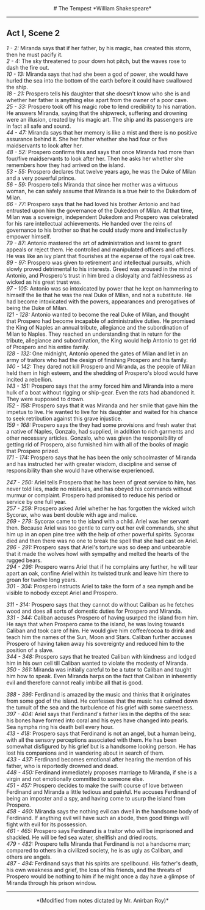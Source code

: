 <center>
# The Tempest
*William Shakespeare*

---
</center>

## Act I, Scene 2

*1 - 2:* Miranda says that if her father, by his magic, has created this storm, then he must pacify it.  
*2 - 4:* The sky threatened to pour down hot pitch, but the waves rose to dash the fire out.  
*10 - 13:* Miranda says that had she been a god of power, she would have hurled the sea into the bottom of the earth before it could have swallowed the ship.  
*18 - 21:* Prospero tells his daughter that she doesn't know who she is and whether her father is anything else apart from the owner of a poor cave.  
*25 - 33:* Prospero took off his magic robe to lend credibility to his narration. He answers Miranda, saying that the shipwreck, suffering and drowning were an illusion, created by his magic art. The ship and its passengers are in fact all safe and sound.  
*44 - 47:* Miranda says that her memory is like a mist and there is no positive assurance behind it. She her father whether she had four or five maidservants to look after her.  
*48 - 52:* Prospero confirms this and says that once Miranda had more than four/five maidservants to look after her. Then he asks her whether she remembers how they had arrived on the island.  
*53 - 55:* Prospero declares that twelve years ago, he was the Duke of Milan and a very powerful prince.  
*56 - 59:* Prospero tells Miranda that since her mother was a virtuous woman, he can safely assume that Miranda is a true heir to the Dukedom of Milan.  
*66 - 77:* Prospero says that he had loved his brother Antonio and had entrusted upon him the governance of the Dukedom of Milan. At that time, Milan was a sovereign, independent Dukedom and Prospero was celebrated for his rare intellectual achievements. He handed over the reins of governance to his brother so that he could study more and intellectually empower himself.  
*79 - 87:* Antonio mastered the art of administration and learnt to grant appeals or reject them. He controlled and manipulated officers and offices. He was like an ivy plant that flourishes at the expense of the royal oak tree.  
*89 - 97:* Prospero was given to retirement and intellectual pursuits, which slowly proved detrimental to his interests. Greed was aroused in the mind of Antonio, and Prospero's trust in him bred a disloyalty and faithlessness as wicked as his great trust was.  
*97 - 105:* Antonio was so intoxicated by power that he kept on hammering to himself the lie that he was the real Duke of Milan, and not a substitute. He had become intoxicated with the powers, appearances and prerogatives of being the Duke of Milan.  
*121 - 128:* Antonio wanted to become the real Duke of Milan, and thought that Prospero had become incapable of administrative duties. He promised the King of Naples an annual tribute, allegiance and the subordination of Milan to Naples. They reached an understanding that in return for the tribute, allegiance and subordination, the King would help Antonio to get rid of Prospero and his entire family.  
*128 - 132:* One midnight, Antonio opened the gates of Milan and let in an army of traitors who had the design of finishing Prospero and his family.  
*140 - 142:* They dared not kill Prospero and Miranda, as the people of Milan held them in high esteem, and the shedding of Prospero's blood would have incited a rebellion.  
*143 - 151:* Prospero says that the army forced him and Miranda into a mere hulk of a boat without rigging or ship-gear. Even the rats had abandoned it. They were supposed to drown.  
*152 - 158:* Prospero says that it was Miranda and her smile that gave him the impetus to live. He wanted to live for his daughter and waited for his chance to seek retribution against this grave injustice.  
*159 - 168:* Prospero says the they had some provisions and fresh water that a native of Naples, Gonzalo, had supplied, in addition to rich garments and other necessary articles. Gonzalo, who was given the responsibility of getting rid of Prospero, also furnished him with all of the books of magic that Prospero prized.  
*171 - 174:* Prospero says that he has been the only schoolmaster of Miranda and has instructed her with greater wisdom, discipline and sense of responsibility than she would have otherwise experienced.  

*247 - 250:* Ariel tells Prospero that he has been of great service to him, has never told lies, made no mistakes, and has obeyed his commands without murmur or complaint. Prospero had promised to reduce his period or service by one full year.  
*257 - 259:* Prospero asked Ariel whether he has forgotten the wicked witch Sycorax, who was bent double with age and malice.  
*269 - 279:* Sycorax came to the island with a child. Ariel was her servant then. Because Ariel was too gentle to carry out her evil commands, she shut him up in an open pine tree with the help of other powerful spirits. Sycorax died and then there was no one to break the spell that she had cast on Ariel.  
*286 - 291:* Prospero says that Ariel's torture was so deep and unbearable that it made the wolves howl with sympathy and melted the hearts of the rugged bears.  
*294 - 296:* Prospero warns Ariel that if he complains any further, he will tear apart an oak, confine Ariel within its twisted trunk and leave him there to groan for twelve long years.  
*301 - 304:* Prospero instructs Ariel to take the form of a sea nymph and be visible to nobody except Ariel and Prospero.  

*311 - 314:* Prospero says that they cannot do without Caliban as he fetches wood and does all sorts of domestic duties for Prospero and Miranda.  
*331 - 344:* Caliban accuses Prospero of having usurped the island from him. He says that when Prospero came to the island, he was loving towards Caliban and took care of him. He would give him coffee/cocoa to drink and teach him the names of the Sun, Moon and Stars. Caliban further accuses Prospero of having taken away his sovereignty and reduced him to the position of a slave.  
*344 - 348:* Prospero says that he treated Caliban with kindness and lodged him in his own cell till Caliban wanted to violate the modesty of Miranda.  
*350 - 361:* Miranda was initially careful to be a tutor to Caliban and taught him how to speak. Even Miranda harps on the fact that Caliban in inherently evil and therefore cannot really imbibe all that is good.  

*388 - 396:* Ferdinand is amazed by the music and thinks that it originates from some god of the island. He confesses that the music has calmed down the tumult of the sea and the turbulence of his grief with some sweetness.  
*397 - 404:* Ariel says that Ferdinand's father lies in the depths of the sea: his bones have formed into coral and his eyes have changed into pearls. Sea nymphs ring his death bell every hour.  
*413 - 418:* Prospero says that Ferdinand is not an angel, but a human being, with all the sensory perceptions associated with them. He has been somewhat disfigured by his grief but is a handsome looking person. He has lost his companions and in wandering about in search of them.  
*433 - 437:* Ferdinand becomes emotional after hearing the mention of his father, who is reportedly drowned and dead.  
*448 - 450:* Ferdinand immediately proposes marriage to Miranda, if she is a virgin and not emotionally committed to someone else.  
*451 - 457:* Prospero decides to make the swift course of love between Ferdinand and Miranda a little tedious and painful. He accuses Ferdinand of being an imposter and a spy, and having come to usurp the island from Prospero.  
*458 - 460:* Miranda says the nothing evil can dwell in the handsome body of Ferdinand. If anything evil will have such an abode, then good things will fight with evil for its possession.  
*461 - 465:* Prospero says Ferdinand is a traitor who will be imprisoned and shackled. He will be fed sea water, shellfish and dried roots.  
*479 - 482:* Prospero tells Miranda that Ferdinand is not a handsome man; compared to others in a civilized society, he is as ugly as Caliban, and others are angels.  
*487 - 494:* Ferdinand says that his spirits are spellbound. His father's death, his own weakness and grief, the loss of his friends, and the threats of Prospero would be nothing to him if he might once a day have a glimpse of Miranda through his prison window.

---

<center>
*(Modified from notes dictated by Mr. Anirban Roy)*
</center>